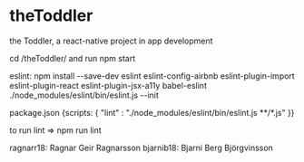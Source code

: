 # theToddler
the Toddler, a react-native project in app development

cd /theToddler/ and run npm start

eslint: npm install --save-dev eslint eslint-config-airbnb eslint-plugin-import eslint-plugin-react eslint-plugin-jsx-a11y babel-eslint
  ./node_modules/eslint/bin/eslint.js --init

package.json {scripts: {
  "lint" : "./node_modules/eslint/bin/eslint.js **/*.js"
  }}

to run lint => npm run lint


ragnarr18: Ragnar Geir Ragnarsson
bjarnib18: Bjarni Berg Björgvinsson
